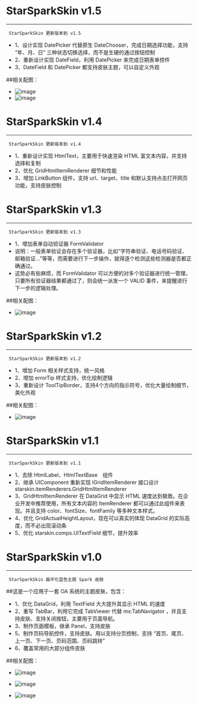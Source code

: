 StarSparkSkin v1.5
=====
-----
` StarSparkSkin 更新版本到 v1.5`

  * 1、设计实现 DatePicker 代替原生 DateChooser，完成日期选择功能，支持 “年、月、日” 三种状态切换选择，而不是生硬的通过按钮控制
  * 2、重新设计实现 DateField，利用 DatePicker 来完成日期表单控件
  * 3、DateField 和 DatePicker 都支持皮肤主题，可以自定义外观

##相关配图：
  * ![image]()
  * ![image]()


StarSparkSkin v1.4
=====
-----
` StarSparkSkin 更新版本到 v1.4`

  * 1、重新设计实现 HtmlText，主要用于快速渲染 HTML 富文本内容，并支持选择和复制
  * 2、优化 GridHtmlItemRenderer 细节和性能
  * 3、增加 LinkButton 组件，支持 url、target、title 和默认支持点击打开网页功能，支持皮肤控制



StarSparkSkin v1.3
=====
-----
` StarSparkSkin 更新版本到 v1.3`

  * 1、增加表单自动验证器 FormValidator
  * 说明：一般表单验证会存在多个验证器，比如“字符串验证、电话号码验证、邮箱验证...”等等，而需要进行下一步操作，就得逐个检测这些检测器是否都正确通过。
  * 这势必有些麻烦，而 FormValidator 可以方便的对多个验证器进行统一管理，只要所有验证器结果都通过了，则会统一派发一个 VALID 事件，来提醒进行下一步的逻辑处理。
  
##相关配图：
  * ![image](https://git.oschina.net/starfire/StarSparkSkin/raw/master/form.png?dir=0&filepath=form.png&oid=6b879dd3f3c4e5b2805234a7057902223f889e69&sha=060f09fd180dc4d24e0149cad0516f019ddb0a87)



StarSparkSkin v1.2
=====
-----
` StarSparkSkin 更新版本到 v1.2`

  * 1、增加 Form 相关样式支持，统一风格
  * 2、增加 errorTip 样式支持，优化绘制逻辑
  * 3、重新设计 ToolTipBorder，支持4个方向的指示符号，优化大量绘制细节，美化外观
  
##相关配图：
  * ![image](https://git.oschina.net/starfire/StarSparkSkin/raw/master/tip.png?dir=0&filepath=tip.png&oid=4b17f1af7ca465561cd9e8ec5c49836a9db998e8&sha=cd1e36f1ab57a5db51374be7db956d6fa91acfe5)


StarSparkSkin v1.1
=====
-----
` StarSparkSkin 更新版本到 v1.1`

  * 1、去除 HtmlLabel、HtmlTextBase　组件
  * 2、继承 UIComponent 重新实现 IGridItemRenderer 接口设计 starskin.itemRenderers.GridHtmlItemRenderer
  * 3、GridHtmlItemRenderer 在 DataGrid 中显示 HTML 速度达到极致。在企业开发中推荐使用，所有文本内容的 ItemRenderer 都可以通过此组件来表现。并且支持 color、fontSize、fontFamily 等多种文本样式。
  * 4、优化 GridActualHeightLayout，现在可以真实的体现 DataGrid 的实际高度，而不必出现滚动条
  * 5、优化 starskin.comps.UITextField 细节，提升效率

StarSparkSkin v1.0
=====
-----

` StarSparkSkin 扁平化蓝色主题 Spark 皮肤`

##这是一个应用于一套 OA 系统的主题皮肤，包含：
  * 1、优化 DataGrid，利用 TextField 大大提升其显示 HTML 的速度
  * 2、重写 TabBar，利用它完成 TabViewer 代替 mx:TabNavigator ，并且支持皮肤、支持关闭按钮，主要用于页面导航。
  * 3、制作页面模板，继承 Panel，支持皮肤
  * 5、制作页码导航控件，支持皮肤。用以支持分页控制，支持 “首页、尾页、上一页、下一页、页码范围、页码跳转”
  * 6、覆盖常用的大部分组件皮肤

##相关配图：
  * ![image](https://git.oschina.net/starfire/StarSparkSkin/raw/master/0.png?dir=0&filepath=0.png&oid=208ed44decdf142ebb8d07aa03e86e1b69071e7c&sha=a44469869c546da2fb53d25e13de3cb822848559)

  * ![image](http://git.oschina.net/starfire/StarSparkSkin/raw/master/1.jpg?dir=0&filepath=1.jpg&oid=c7e5599a69b5edcd2740208e2569837daedfee6f&sha=781ca9976008433a0c3cef6b4ed08ed8ccf5062c)
  
  * ![image](http://git.oschina.net/starfire/StarSparkSkin/raw/master/2.jpg?dir=0&filepath=2.jpg&oid=2287838d626ae9884da38cb11764dc213c08266b&sha=781ca9976008433a0c3cef6b4ed08ed8ccf5062c)